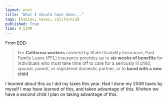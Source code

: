 ```yaml
---
layout: post
title: "What I should have done..."
tags: [babies, taxes, california]
published: True
time: 9:52AM
---
```

[edd]: http://www.edd.ca.gov/disability/Paid_Family_Leave.htm

From [EDD][edd]:

> For **California workers** covered by State Disability Insurance, Paid Family
> Leave (PFL) insurance provides up to **six weeks of benefits** for
> individuals who must take time off to care for a seriously ill child, spouse,
> parent, or registered domestic partner, or to **bond with a new child**.

I learned about this as I did my taxes this year.  Had I done my 2009 taxes by
myself I may have learned of this, and taken advantage of this.  If/when we
have a second child I plan on taking advantage of this.
